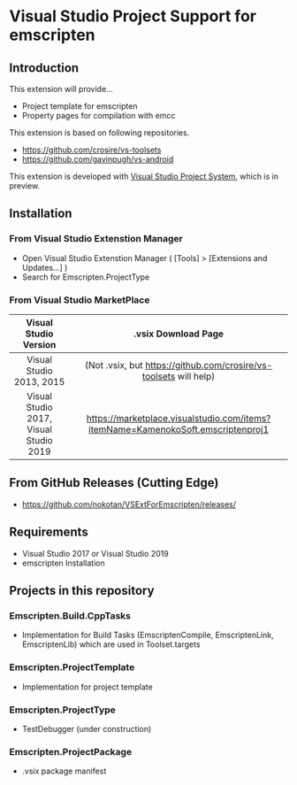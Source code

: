 # Visual Studio Project Support for emscripten

## Introduction

This extension will provide...

- Project template for emscripten
- Property pages for compilation with emcc

This extension is based on following repositories.

- <https://github.com/crosire/vs-toolsets>
- <https://github.com/gavinpugh/vs-android>

This extension is developed with [Visual Studio Project System](https://github.com/microsoft/VSProjectSystem), which is in preview.

## Installation

### From Visual Studio Extenstion Manager

- Open Visual Studio Extenstion Manager ( [Tools] > [Extensions and Updates...] )
- Search for Emscripten.ProjectType

### From Visual Studio MarketPlace

|Visual Studio Version|.vsix Download Page|
|:--:|:--:|
|Visual Studio 2013, 2015|(Not .vsix, but <https://github.com/crosire/vs-toolsets> will help)|
|Visual Studio 2017, Visual Studio 2019|<https://marketplace.visualstudio.com/items?itemName=KamenokoSoft.emscriptenproj1>|

## From GitHub Releases (Cutting Edge)

- <https://github.com/nokotan/VSExtForEmscripten/releases/>

## Requirements

- Visual Studio 2017 or Visual Studio 2019
- emscripten Installation

## Projects in this repository

### Emscripten.Build.CppTasks

- Implementation for Build Tasks (EmscriptenCompile, EmscriptenLink, EmscriptenLib) which are used in Toolset.targets

### Emscripten.ProjectTemplate

- Implementation for project template

### Emscripten.ProjectType

- TestDebugger (under construction)

### Emscripten.ProjectPackage

- .vsix package manifest
